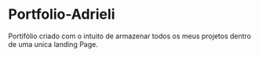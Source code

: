 # Portfolio-Adrieli
Portifólio criado com o intuito de armazenar todos os meus projetos dentro de uma unica landing Page.
